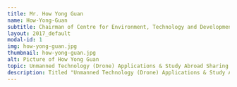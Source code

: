 ```yaml
---
title: Mr. How Yong Guan 
name: How-Yong-Guan
subtitle: Chairman of Centre for Environment, Technology and Development, Malaysia (CETDEM)
layout: 2017_default
modal-id: 1
img: how-yong-guan.jpg
thumbnail: how-yong-guan.jpg
alt: Picture of How Yong Guan 
topic: Unmanned Technology (Drone) Applications & Study Abroad Sharing Session
description: Titled "Unmanned Technology (Drone) Applications & Study Abroad Sharing Session", this informative session will be presented by the founders of Poladrone Solutions Sdn Bhd, a Malaysian-based company founded by a team of aerospace and data engineers that utilises autonomous drones and customised algorithms to efficiently collect and analyze data. <br><br> How Yong Guan is the co-founder and CTO of Poladrone who studied Aerospace Engineering at Universiti Sains Malaysia. Once upon a time, he was an engineering intern in Singapore Aerospace Manufacturing (SAM) and assisted in the design of fixture and jigs for aircraft engine casings. He is a tech-enthusiast fascinated by drones and has been building a hybrid VTOL drone which is able to vertically take-off and land, as well as change its flight transition to forward flight mode. After graduating, he joined Poladrone with the mission to solve existing industrial problems with the help of drones and data analytics. He believes that drones will benefit mankind in many proper ways and the sky is the limit for this innovation.
---
```


